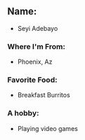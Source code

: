 ## Name:
- Seyi Adebayo
### Where I'm From:
- Phoenix, Az
### Favorite Food:
- Breakfast Burritos
### A hobby:
- Playing video games
